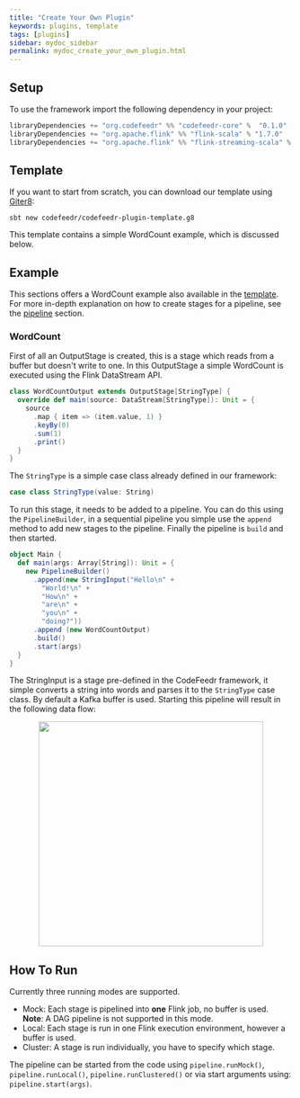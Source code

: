 ```yaml
---
title: "Create Your Own Plugin"
keywords: plugins, template
tags: [plugins]
sidebar: mydoc_sidebar
permalink: mydoc_create_your_own_plugin.html
---
```


## Setup
To use the framework import the following dependency in your project:
```scala
libraryDependencies += "org.codefeedr" %% "codefeedr-core" %  "0.1.0"
libraryDependencies += "org.apache.flink" %% "flink-scala" % "1.7.0"
libraryDependencies += "org.apache.flink" %% "flink-streaming-scala" % "1.7.0"
```

## Template
If you want to start from scratch, you can download our template using
[Giter8](http://www.foundweekends.org/giter8/):

`sbt new codefeedr/codefeedr-plugin-template.g8`

This template contains a simple WordCount example, which is discussed
below.
## Example
This sections offers a WordCount example also available in the
[template](#template). For more in-depth explanation on how to create
stages for a pipeline, see the [pipeline](core/pipeline) section.
### WordCount
First of all an OutputStage is created, this is a stage which reads from
a buffer but doesn't write to one. In this OutputStage a simple
WordCount is executed using the Flink DataStream API.
```scala
class WordCountOutput extends OutputStage[StringType] {
  override def main(source: DataStream[StringType]): Unit = {
    source
      .map { item => (item.value, 1) }
      .keyBy(0)
      .sum(1)
      .print()
  }
}
```
The `StringType` is a simple case class already defined in our
framework:

```scala
case class StringType(value: String)
```

To run this stage, it needs to be added to a pipeline. You can do this
using the `PipelineBuilder`, in a sequential pipeline you simple use the
`append` method to add new stages to the pipeline. Finally the pipeline
is `build` and then started.

```scala
object Main {
  def main(args: Array[String]): Unit = {
    new PipelineBuilder()
      .append(new StringInput("Hello\n" +
        "World!\n" +
        "How\n" +
        "are\n" +
        "you\n" +
        "doing?"))
      .append (new WordCountOutput)
      .build()
      .start(args)
  }
}
```
The StringInput is a stage pre-defined in the CodeFeedr framework, it
simple converts a string into words and parses it to the `StringType`
case class. By default a Kafka buffer is used. Starting this pipeline
will result in the following data flow: <p align="center"><img
src="https://i.imgur.com/LOGmdK2.png" width="400"></p>

## How To Run
Currently three running modes are supported.

- Mock: Each stage is pipelined into **one** Flink job, no buffer is
used. <br> **Note**: A DAG pipeline is not supported in this mode.
- Local: Each stage is run in one Flink execution environment, however a
buffer is used.
- Cluster: A stage is run individually, you have to specify which stage.

The pipeline can be started from the code using `pipeline.runMock()`,
`pipeline.runLocal()`, `pipeline.runClustered()` or via start arguments
using: `pipeline.start(args)`.
